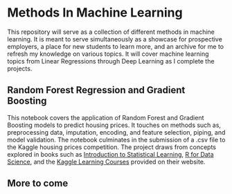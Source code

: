 # Methods In Machine Learning
This repository will serve as a collection of different methods in machine learning. It is meant to serve simultaneously as a showcase for prospective employers, a place for new students to learn more, and an archive for me to refresh my knowledge on various topics. It will cover machine learning topics from Linear Regressions through Deep Learning as I complete the projects.

## Random Forest Regression and Gradient Boosting
This notebook covers the application of Random Forest and Gradient Boosting models to predict housing prices. It touches on methods such as, preprocessing data, imputation, encoding, and feature selection, piping, and model validation. The notebook culminates in the submission of a .csv file to the Kaggle housing prices competition. The project draws from concepts explored in books such as [Introduction to Statistical Learning](https://www.statlearning.com/), [R for Data Science](https://r4ds.had.co.nz/), and the [Kaggle Learning Courses](https://www.kaggle.com/learn) provided on their website.

## More to come
